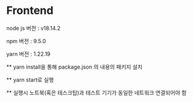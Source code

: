 # Frontend
node js 버전 : v18.14.2

npm 버전 : 9.5.0

yarn 버전 : 1.22.19 



** yarn install을 통해 package.json 의 내용의 패키지 설치

** yarn start로 실행

** 실행시 노트북(혹은 테스크탑)과 테스트 기기가 동일한 네트워크 연결되어야 함

